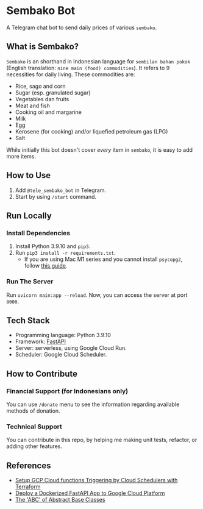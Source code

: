 # Sembako Bot

A Telegram chat bot to send daily prices of various `sembako`.

## What is Sembako?

`Sembako` is an shorthand in Indonesian language for `sembilan bahan pokok` (English translation: `nine main (food) commodities`). It refers to 9 necessities for daily living. These commodities are:
- Rice, sago and corn
- Sugar (esp. granulated sugar)
- Vegetables dan fruits
- Meat and fish
- Cooking oil and margarine
- Milk
- Egg
- Kerosene (for cooking) and/or liquefied petroleum gas (LPG)
- Salt

While initially this bot doesn't cover *every* item in `sembako`, it is easy to add more items.

## How to Use
1) Add `@tele_sembako_bot` in Telegram.
2) Start by using `/start` command.

## Run Locally

### Install Dependencies

1) Install Python 3.9.10 and `pip3`.
2) Run `pip3 install -r requirements.txt`.
    - If you are using Mac M1 series and you cannot install `psycopg2`, follow [this guide](https://stackoverflow.com/a/67166417).

### Run The Server

Run `uvicorn main:app --reload`. Now, you can access the server at port `8000`.

## Tech Stack

- Programming language: Python 3.9.10
- Framework: [FastAPI](https://fastapi.tiangolo.com/)
- Server: serverless, using Google Cloud Run.
- Scheduler: Google Cloud Scheduler.

## How to Contribute

### Financial Support (for Indonesians only)

You can use `/donate` menu to see the information regarding available methods of donation.

### Technical Support

You can contribute in this repo, by helping me making unit tests, refactor, or adding other features.

## References
- [Setup GCP Cloud functions Triggering by Cloud Schedulers with Terraform](https://medium.com/geekculture/setup-gcp-cloud-functions-triggering-by-cloud-schedulers-with-terraform-1433fbf1abbe)
- [Deploy a Dockerized FastAPI App to Google Cloud Platform](https://towardsdatascience.com/deploy-a-dockerized-fastapi-app-to-google-cloud-platform-24f72266c7ef)
- [The 'ABC' of Abstract Base Classes](https://python-course.eu/oop/the-abc-of-abstract-base-classes.php)
